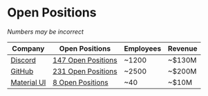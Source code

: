 # Open Positions

*Numbers may be incorrect*

| Company | Open Positions | Employees | Revenue |
|---|---|---|---|
| [Discord](https://discord.com/) | [147 Open Positions](https://discord.com/jobs?team=engineering) | ~1200 | ~$130M |
| [GitHub](https://github.com/) | [231 Open Positions](https://boards.greenhouse.io/github/jobs/3850882) | ~2500 | ~$200M |
| [Material UI](https://mui.com/) | [8 Open Positions](https://mui.com/careers) | ~40 | ~$10M |

